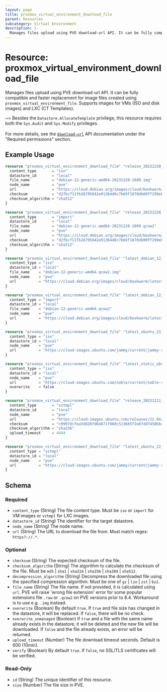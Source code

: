 ```yaml
---
layout: page
title: proxmox_virtual_environment_download_file
parent: Resources
subcategory: Virtual Environment
description: |-
  Manages files upload using PVE download-url API. It can be fully compatible and faster replacement for image files created using proxmox_virtual_environment_file. Supports images for VMs (ISO and disk images) and LXC (CT Templates).
---
```


# Resource: proxmox_virtual_environment_download_file

Manages files upload using PVE download-url API. It can be fully compatible and faster replacement for image files created using `proxmox_virtual_environment_file`. Supports images for VMs (ISO and disk images) and LXC (CT Templates).

~> Besides the `Datastore.AllocateTemplate` privilege, this resource requires both the `Sys.Audit` and `Sys.Modify` privileges.<br><br>
For more details, see the [`download-url`](https://pve.proxmox.com/pve-docs/api-viewer/index.html#/nodes/{node}/storage/{storage}/download-url) API documentation under the "Required permissions" section.

## Example Usage

```terraform
resource "proxmox_virtual_environment_download_file" "release_20231228_debian_12_bookworm_qcow2_img" {
  content_type       = "iso"
  datastore_id       = "local"
  file_name          = "debian-12-generic-amd64-20231228-1609.img"
  node_name          = "pve"
  url                = "https://cloud.debian.org/images/cloud/bookworm/20231228-1609/debian-12-generic-amd64-20231228-1609.qcow2"
  checksum           = "d2fbcf11fb28795842e91364d8c7b69f1870db09ff299eb94e4fbbfa510eb78d141e74c1f4bf6dfa0b7e33d0c3b66e6751886feadb4e9916f778bab1776bdf1b"
  checksum_algorithm = "sha512"
}

resource "proxmox_virtual_environment_download_file" "release_20231228_debian_12_bookworm_qcow2" {
  content_type       = "import"
  datastore_id       = "local"
  file_name          = "debian-12-generic-amd64-20231228-1609.qcow2"
  node_name          = "pve"
  url                = "https://cloud.debian.org/images/cloud/bookworm/20231228-1609/debian-12-generic-amd64-20231228-1609.qcow2"
  checksum           = "d2fbcf11fb28795842e91364d8c7b69f1870db09ff299eb94e4fbbfa510eb78d141e74c1f4bf6dfa0b7e33d0c3b66e6751886feadb4e9916f778bab1776bdf1b"
  checksum_algorithm = "sha512"
}

resource "proxmox_virtual_environment_download_file" "latest_debian_12_bookworm_qcow2_img" {
  content_type = "iso"
  datastore_id = "local"
  file_name    = "debian-12-generic-amd64.qcow2.img"
  node_name    = "pve"
  url          = "https://cloud.debian.org/images/cloud/bookworm/latest/debian-12-generic-amd64.qcow2"
}

resource "proxmox_virtual_environment_download_file" "latest_debian_12_bookworm_qcow2" {
  content_type = "import"
  datastore_id = "local"
  file_name    = "debian-12-generic-amd64.qcow2"
  node_name    = "pve"
  url          = "https://cloud.debian.org/images/cloud/bookworm/latest/debian-12-generic-amd64.qcow2"
}

resource "proxmox_virtual_environment_download_file" "latest_ubuntu_22_jammy_qcow2_img" {
  content_type = "iso"
  datastore_id = "local"
  node_name    = "pve"
  url          = "https://cloud-images.ubuntu.com/jammy/current/jammy-server-cloudimg-amd64.img"
}

resource "proxmox_virtual_environment_download_file" "latest_static_ubuntu_24_noble_qcow2_img" {
  content_type = "iso"
  datastore_id = "local"
  node_name    = "pve"
  url          = "https://cloud-images.ubuntu.com/noble/current/noble-server-cloudimg-amd64.img"
  overwrite    = false
}

resource "proxmox_virtual_environment_download_file" "release_20231211_ubuntu_22_jammy_lxc_img" {
  content_type       = "vztmpl"
  datastore_id       = "local"
  node_name          = "pve"
  url                = "https://cloud-images.ubuntu.com/releases/22.04/release-20231211/ubuntu-22.04-server-cloudimg-amd64-root.tar.xz"
  checksum           = "c9997dcfea5d826fd04871f960c513665f2e87dd7450bba99f68a97e60e4586e"
  checksum_algorithm = "sha256"
  upload_timeout     = 4444
}

resource "proxmox_virtual_environment_download_file" "latest_ubuntu_22_jammy_lxc_img" {
  content_type = "vztmpl"
  datastore_id = "local"
  node_name    = "pve"
  url          = "https://cloud-images.ubuntu.com/jammy/current/jammy-server-cloudimg-amd64.tar.gz"
}
```

<!-- schema generated by tfplugindocs -->
## Schema

### Required

- `content_type` (String) The file content type. Must be `iso` or `import` for VM images or `vztmpl` for LXC images.
- `datastore_id` (String) The identifier for the target datastore.
- `node_name` (String) The node name.
- `url` (String) The URL to download the file from. Must match regex: `https?://.*`.

### Optional

- `checksum` (String) The expected checksum of the file.
- `checksum_algorithm` (String) The algorithm to calculate the checksum of the file. Must be `md5` | `sha1` | `sha224` | `sha256` | `sha384` | `sha512`.
- `decompression_algorithm` (String) Decompress the downloaded file using the specified compression algorithm. Must be one of `gz` | `lzo` | `zst` | `bz2`.
- `file_name` (String) The file name. If not provided, it is calculated using `url`. PVE will raise 'wrong file extension' error for some popular extensions file `.raw` or `.qcow2` on PVE versions prior to 8.4. Workaround is to use e.g. `.img` instead.
- `overwrite` (Boolean) By default `true`. If `true` and file size has changed in the datastore, it will be replaced. If `false`, there will be no check.
- `overwrite_unmanaged` (Boolean) If `true` and a file with the same name already exists in the datastore, it will be deleted and the new file will be downloaded. If `false` and the file already exists, an error will be returned.
- `upload_timeout` (Number) The file download timeout seconds. Default is 600 (10min).
- `verify` (Boolean) By default `true`. If `false`, no SSL/TLS certificates will be verified.

### Read-Only

- `id` (String) The unique identifier of this resource.
- `size` (Number) The file size in PVE.
